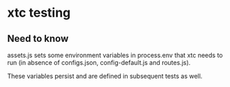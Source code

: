 xtc testing
===========

## Need to know
assets.js sets some environment variables in process.env that xtc needs to run (in absence of configs.json, config-default.js and routes.js).

These variables persist and are defined in subsequent tests as well.